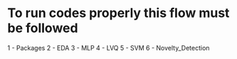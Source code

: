 # To run codes properly this flow must be followed 

1 - Packages 
2 - EDA
3 - MLP
4 - LVQ
5 - SVM
6 - Novelty_Detection
